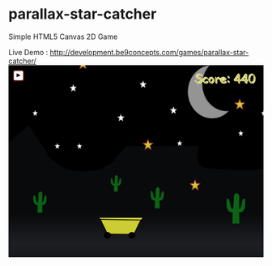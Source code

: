 # parallax-star-catcher
Simple HTML5 Canvas 2D Game

Live Demo : http://development.be9concepts.com/games/parallax-star-catcher/
![alt tag](https://github.com/be9concepts/parallax-star-catcher/blob/master/Capture.PNG?raw=true)
